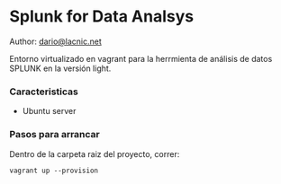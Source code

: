 # Splunk for Data Analsys

Author: dario@lacnic.net

Entorno virtualizado en vagrant para la herrmienta de análisis de datos SPLUNK en la versión light.

### Caracteristicas

- Ubuntu server

### Pasos para arrancar

Dentro de la carpeta raiz del proyecto, correr:

```
vagrant up --provision
```

